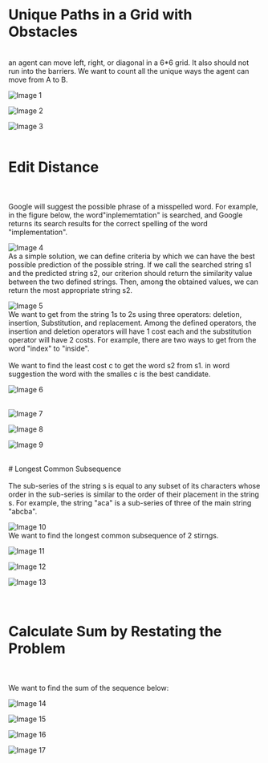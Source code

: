 # Unique Paths in a Grid with Obstacles
<br>
an agent can move left, right, or diagonal in a 6*6 grid. It also should not run into the barriers. We want to count all the unique ways the agent can move from A to B.
<br>

![Image 1](images/grid.jpg)
<br> 

![Image 2](images/grid_algorithm.jpg)
<br> 

![Image 3](images/grid_final_answer.jpg)
<br> 
<br>
# Edit Distance
<br>
<br>
Google will suggest the possible phrase of a misspelled word. For example, in the figure below, the word"inplememtation" is searched, and Google returns its search results for the correct spelling of the word "implementation".
<br>

![Image 4](images/edit_google.jpg)
<br> 
As a simple solution, we can define criteria by which we can have the best possible prediction of the possible string. If we call the searched string s1 and the predicted string s2, our criterion should return the similarity value between the two defined strings. Then, among the obtained values, we can return the most appropriate string s2.
<br>

![Image 5](images/edit.jpg)
<br> 
We want to get from the string 1s to 2s using three operators: deletion, insertion, Substitution, and replacement. Among the defined operators, the insertion and deletion operators will have 1 cost each and the substitution operator will have 2 costs. For example, there are two ways to get from the word "index" to "inside".
<br>
<br>
We want to find the least cost c to get the word s2 from s1. in word suggestion the word with the smalles c is the best candidate.
<br>

![Image 6](images/edit_algorithm.jpg)
<br> 
<br>

![Image 7](images/edit_algorithm2.jpg)
<br> 

![Image 8](images/edit_answer1.jpg)
<br> 

![Image 9](images/edit_answer2.jpg)
<br> 

<br>
# Longest Common Subsequence
<br>
<br>
The sub-series of the string s is equal to any subset of its characters whose order in the sub-series is similar to the order of their placement in the string s. For example, the string "aca" is a sub-series of three of the main string "abcba".
<br>

![Image 10](images/sequence.jpg)
<br> 
We want to find the longest common subsequence of 2 stirngs.

![Image 11](images/sequence_algorithm.jpg)
<br> 

![Image 12](images/sequence_answer1.jpg)
<br> 

![Image 13](images/sequence_answer2.jpg)
<br> 
<br> 
<br>
# Calculate Sum by Restating the Problem
<br>
<br>
We want to find the sum of the sequence below:
<br>

![Image 14](images/find_sum.jpg)
<br>

![Image 15](images/sum_restate.jpg)
<br>

![Image 16](images/sum_algorithm.jpg)
<br>

![Image 17](images/sum_answer.jpg)
<br>
